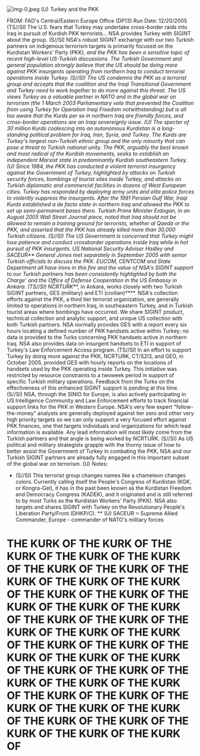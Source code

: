 ![img-0.jpeg](img-0.jpeg)
(U) Turkey and the PKK

FROM:
FAD's Central/Eastern Europe Office (DP13)
Run Date: 12/20/2005
(TS//SI) The U.S. fears that Turkey may undertake cross-border raids into Iraq in pursuit of Kurdish PKK terrorists... NSA provides Turkey with SIGINT about the group.
(S//SI) NSA's robust SIGINT exchange with our two Turkish partners on indigenous terrorism targets is primarily focused on the Kurdistan Workers' Party (PKK)*, and the PKK has been a sensitive topic of recent high-level US-Turkish discussions. The Turkish Government and general population strongly believe that the US should be doing more against PKK insurgents operating from northern Iraq to conduct terrorist operations inside Turkey.
(S//SI) The US condemns the PKK as a terrorist group and accepts that the coalition and the Iraqi Transitional Government and Turkey need to work together to do more against this threat. The US views Turkey as a valuable partner in NATO and in the global war on terrorism (the 1 March 2003 Parliamentary vote that prevented the Coalition from using Turkey for Operation Iraqi Freedom notwithstanding) but is all too aware that the Kurds per se in northern Iraq are friendly forces, and cross-border operations are an Iraqi sovereignty issue.
(U) The specter of 30 million Kurds coalescing into an autonomous Kurdistan is a long-standing political problem for Iraq, Iran, Syria, and Turkey. The Kurds are Turkey's largest non-Turkish ethnic group and the only minority that can pose a threat to Turkish national unity. The PKK, arguably the best known and most radical of the Kurdish movements, seeks to establish an independent Marxist state in predominantly Kurdish southeastern Turkey.
(U) Since 1984, the PKK has conducted a violent terrorist insurgency against the Government of Turkey, highlighted by attacks on Turkish security forces, bombings of tourist sites inside Turkey, and attacks on Turkish diplomatic and commercial facilities in dozens of West European cities. Turkey has responded by deploying army units and elite police forces to violently suppress the insurgents. After the 1991 Persian Gulf War, Iraqi Kurds established a de facto state in northern Iraq and allowed the PKK to set up semi-permanent bases there. Turkish Prime Minister Erdogan, in an August 2005 Wall Street Journal piece, noted that Iraq should not be allowed to remain a training ground for terrorists, whether al Qaeda or the PKK, and asserted that the PKK has already killed more than 30,000 Turkish citizens.
(S//SI) The US Government is concerned that Turkey might lose patience and conduct crossborder operations inside Iraq while in hot pursuit of PKK insurgents. US National Security Adviser Hadley and SACEUR** General Jones met separately in September 2005 with senior Turkish officials to discuss the PKK. EUCOM, CENTCOM and State Department all have irons in this fire and the value of NSA's SIGINT support to our Turkish partners has been consistently highlighted by both the Charge' and the Office of Defense Cooperation in the US Embassy in Ankara.
(TS//SI) NCRTURK***, in Ankara, works closely with two Turkish SIGINT partners, GES (military) and ETI (civilian)****. NSA's collection efforts against the PKK, a third tier terrorist organization, are generally limited to operations in northern Iraq, in southeastern Turkey, and in Turkish tourist areas where bombings have occurred. We share SIGINT product, technical collection and analytic support, and unique US collection with both Turkish partners. NSA normally provides GES with a report every six hours locating a defined number of PKK handsets active within Turkey; no data is provided to the Turks concerning PKK handsets active in northern Iraq. NSA also provides data on insurgent handsets to ETI in support of Turkey's Law
Enforcement Access program.
(TS//SI) In an effort to support Turkey by doing more against the PKK, NCRTURK, CT/S2I3, and GEO, in October 2005, provided GES with hourly reports on the locations of handsets used by the PKK operating inside Turkey. This initiative was restricted by resource constraints to a twoweek period in support of specific Turkish military operations. Feedback from the Turks on the effectiveness of this enhanced SIGINT support is pending at this time.
(S//SI) NSA, through the SINIO for Europe, is also actively participating in US Intelligence Community and Law Enforcement efforts to track financial support links for the PKK in Western Europe. NSA's very few expert "follow-the-money" analysts are generally deployed against tier zero and other very high priority targets so we can only support a very focused effort against PKK finances, one that targets individuals and organizations for which lead information is available. Any lead information will most likely come from the Turkish partners and that angle is being worked by NCRTURK.
(S//SI) As US political and military strategists grapple with the thorny issue of how to better assist the Government of Turkey in combating the PKK, NSA and our Turkish SIGINT partners are already fully engaged in this important subset of the global war on terrorism.
(U) Notes:

* (S//SI) This terrorist group changes names like a chameleon changes colors. Currently calling itself the People's Congress of Kurdistan (KGK, or Kongra-Gel), it has in the past been known as the Kurdistan Freedom and Democracy Congress (KADEK), and it originated and is still referred to by most Turks as the Kurdistan Workers' Party (PKK). NSA also targets and shares SIGINT with Turkey on the Revolutionary People's Liberation Party/Front (DHKP/C).
** (U) SACEUR = Supreme Allied Commander, Europe - commander of NATO's military forces


# THE KURK OF THE KURK OF THE KURK OF THE KURK OF THE KURK OF THE KURK OF THE KURK OF THE KURK OF THE KURK OF THE KURK OF THE KURK OF THE KURK OF THE KURK OF THE KURK OF THE KURK OF THE KURK OF THE KURK OF THE KURK OF THE KURK OF THE KURK OF THE KURK OF THE KURK OF THE KURK OF THE KURK OF THE KURK OF THE KURK OF THE KURK OF THE KURK OF THE KURK OF THE KURK OF THE KURK OF THE KURK OF THE KURK OF THE KURK OF THE KURK OF THE KURK OF THE KURK OF THE KURK OF THE KURK OF THE KURK OF
